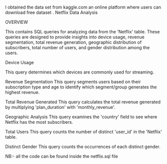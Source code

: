 I obtained the data set from kaggle.com an online platform where users can download free dataset .
Netflix Data Analysis


OVERVIEW 


This contains SQL queries for analyzing data from the 'Netflix' table. These queries are designed to provide insights into device usage, revenue segmentation, total revenue generation, geographic distribution of subscribers, total number of users, and gender distribution among the users. 



Device Usage

This query determines which devices are commonly used for streaming.

Revenue Segmentation
This query segments users based on their subscription type and age to identify which segment/group generates the highest revenue.

Total Revenue Generated
This query calculates the total revenue generated by multiplying 'plan_duration' with 'monthly_revenue'.

Geographic Analysis
This query examines the 'country' field to see where Netflix has the most subscribers.

Total Users
This query counts the number of distinct 'user_id' in the 'Netflix' table.

Distinct Gender
This query counts the occurrences of each distinct gender.

NB:- all the code can be found inside the netflix.sql file 

